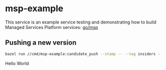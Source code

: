 # msp-example

This service is an example service testing and demonstrating how to build Managed Services Platform services: [go/msp](https://handbook.sourcegraph.com/departments/engineering/teams/core-services/managed-services/platform/)

## Pushing a new version

```sh
bazel run //cmd/msp-example:candidate_push --stamp -- --tag insiders --repository us.gcr.io/sourcegraph-dev/msp-example
```
Hello World
